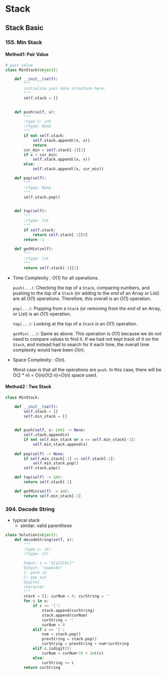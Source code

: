 # Stack 

## Stack Basic 

### 155. Min Stack 

#### Method1: Pair Value 

```python
# pair value 
class MinStack(object):

    def __init__(self):
        """
        initialize your data structure here.
        """
        self.stack = []
        

    def push(self, x):
        """
        :type x: int
        :rtype: None
        """
        if not self.stack:
            self.stack.append((x, x))
            return 
        cur_min = self.stack[-1][1]
        if x < cur_min:
            self.stack.append((x, x))
        else:
            self.stack.append((x, cur_min))

    def pop(self):
        """
        :rtype: None
        """ 
        self.stack.pop()
        

    def top(self):
        """
        :rtype: int
        """
        if self.stack:
            return self.stack[-1][0]
        return -1
    
    def getMin(self):
        """
        :rtype: int
        """
        return self.stack[-1][1]
```

- Time Complexity : *O*(1) for all operations.

  `push(...)`: Checking the top of a `Stack`, comparing numbers, and pushing to the top of a `Stack` (or adding to the *end* of an Array or List) are all *O*(1) operations. Therefore, this overall is an *O*(1) operation.

  `pop(...)`: Popping from a `Stack` (or removing from the *end* of an Array, or List) is an *O*(1) operation.

  `top(...)`: Looking at the top of a `Stack` is an *O*(1) operation.

  `getMin(...)`: Same as above. This operation is *O*(1) because we do *not* need to compare values to find it. If we had not kept track of it on the `Stack`, and instead had to search for it each time, the overall time complexity would have been *O*(*n*).

- Space Complexity : *O*(*n*).

  Worst case is that all the operations are `push`. In this case, there will be O(2 * n) = O(n)*O*(2⋅*n*)=*O*(*n*) space used.

#### Method2 : Two Stack 

```python
class MinStack:

    def __init__(self):
        self.stack = []
        self.min_stack = []        
        

    def push(self, x: int) -> None:
        self.stack.append(x)
        if not self.min_stack or x <= self.min_stack[-1]:
            self.min_stack.append(x)
    
    def pop(self) -> None:
        if self.min_stack[-1] == self.stack[-1]:
            self.min_stack.pop()
        self.stack.pop()

    def top(self) -> int:
        return self.stack[-1]

    def getMin(self) -> int:
        return self.min_stack[-1]
```

### 394. Decode String

- typical stack 
  - similar: valid parenthese 

```python 
class Solution(object):
    def decodeString(self, s):
        """
        :type s: str
        :rtype: str

        Input: s = "3[a]2[bc]"
        Output: "aaabcbc"
        [: push in 
        ]: pop out
        digital 
        character 
        """
        stack = []; curNum = 0; curString = ''
        for c in s:
            if c == '[':
                stack.append(curString)
                stack.append(curNum)
                curString = ''
                curNum = 0
            elif c == ']':
                num = stack.pop()
                prevString = stack.pop()
                curString = prevString + num*curString
            elif c.isdigit():
                curNum = curNum*10 + int(c)
            else:
                curString += c
        return curString
```

